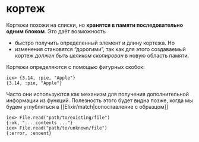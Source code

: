 # кортеж

Кортежи похожи на списки, но **хранятся в памяти последовательно одним блоком**. Это даёт возможность 
- быстро получить определенный элемент и длину кортежа. Но 
- изменения становятся “дорогими”, так как для этого создаваемый кортеж *должен быть целиком скопирован* в новую область памяти.

Кортежи определяются с помощью фигурных скобок:

```
iex> {3.14, :pie, "Apple"}
{3.14, :pie, "Apple"}
```

Часто они используются как механизм для получения дополнительной информации из функций. Полезность этого будет видна позже, когда мы будем углубляться в [[Elixir/match|сопоставление с образцом]]

```
iex> File.read("path/to/existing/file")
{:ok, "... contents ..."}
iex> File.read("path/to/unknown/file")
{:error, :enoent}
```
